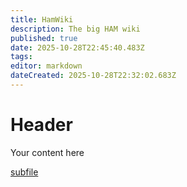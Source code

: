 ```yaml
---
title: HamWiki
description: The big HAM wiki
published: true
date: 2025-10-28T22:45:40.483Z
tags: 
editor: markdown
dateCreated: 2025-10-28T22:32:02.683Z
---
```


# Header
Your content here

[subfile](/test/subfile)

